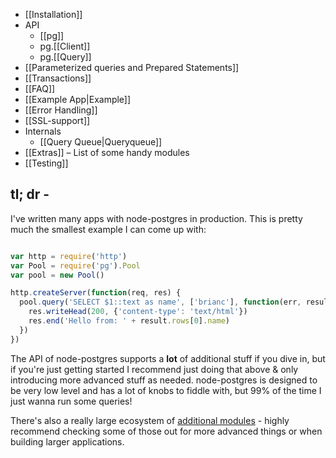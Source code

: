 * [[Installation]]
* API
    * [[pg]]
    * pg.[[Client]]
    * pg.[[Query]]
* [[Parameterized queries and Prepared Statements]]
* [[Transactions]]
* [[FAQ]]
* [[Example App|Example]]
* [[Error Handling]]
* [[SSL-support]]
* Internals
  * [[Query Queue|Queryqueue]]
* [[Extras]] – List of some handy modules
* [[Testing]]

## tl; dr -

I've written many apps with node-postgres in production.  This is pretty much the smallest example I can come up with:

```js

var http = require('http')
var Pool = require('pg').Pool
var pool = new Pool()

http.createServer(function(req, res) {
  pool.query('SELECT $1::text as name', ['brianc'], function(err, result) {
    res.writeHead(200, {'content-type': 'text/html'})
    res.end('Hello from: ' + result.rows[0].name)
  })
})
```

The API of node-postgres supports a __lot__ of additional stuff if you dive in, but if you're just getting started I recommend just doing that above & only introducing more advanced stuff as needed.  node-postgres is designed to be very low level and has a lot of knobs to fiddle with, but 99% of the time I just wanna run some queries!  

There's also a really large ecosystem of [additional modules](https://github.com/brianc/node-postgres/wiki/Extras) - highly recommend checking some of those out for more advanced things or when building larger applications.